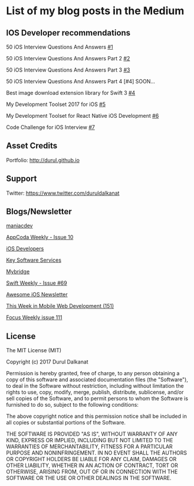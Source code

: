 # List of my blog posts in the Medium

## IOS Developer recommendations

50 iOS Interview Questions And Answers [#1](https://medium.com/ios-os-x-development/ios-interview-questions-13840247a57a#.fk998vdc2)

50 iOS Interview Questions And Answers Part 2 [#2](https://medium.com/@duruldalkanat/50-ios-interview-questions-and-answers-part-2-45f952230b9f#.68uenedy3)

50 iOS Interview Questions And Answers Part 3 [#3](https://medium.com/@duruldalkanat/50-ios-interview-questions-and-answers-part-3-3fad146b6c3d#.2gtjkclb4)

50 iOS Interview Questions And Answers Part 4 [#4] SOON...

Best image download extension library for Swift 3 [#4](https://medium.com/ios-os-x-development/best-image-download-extension-library-for-swift-3-cf64ec1f84a0#.5nm2frvfb)

My Development Toolset 2017 for iOS [#5](https://medium.com/@duruldalkanat/my-development-toolset-2017-for-ios-7c0758e3e5ce#.lspa7gi1q)

My Development Toolset for React Native iOS Development [#6](https://medium.com/@duruldalkanat/my-development-toolset-for-react-native-ios-development-de1bd1b07216#.ohd2brda4)

Code Challenge for iOS Interview [#7](https://medium.com/@duruldalkanat/code-challenge-for-ios-interview-817c139891e4)


## Asset Credits
Portfolio: http://durul.github.io


## Support
Twitter: https://www.twitter.com/duruldalkanat


## Blogs/Newsletter

[maniacdev](https://maniacdev.com/2017/03/150-ios-developer-interview-questions-answered)

[AppCoda Weekly - Issue 10](http://digest.appcoda.com/issues/appcoda-weekly-issue-10-48743)

[iOS Developers](https://www.facebook.com/apple.ios.developers/posts/1485002054852054)

[Key Software Services](https://www.facebook.com/KEYSS.IN/photos/pb.105810888587.-2207520000.1496252898./10155392436308588)

[Mybridge](https://medium.mybridge.co/swift-top-10-articles-for-the-past-month-v-may-2017-e7160a55127e)

[Swift Weekly - Issue #69](http://digest.swiftweekly.com/issues/swift-weekly-issue-69-49991)

[Awesome iOS Newsletter](https://ios.libhunt.com/newsletter/37)

[This Week in Mobile Web Development (151)](https://www.inboxdb.com/this-week-in-mobile-web-development-151-49054/)

[Focus Weekly issue 111](https://indieiosfocus.curated.co/issues/111#start)


## License

The MIT License (MIT)

Copyright (c) 2017 Durul Dalkanat

Permission is hereby granted, free of charge, to any person obtaining a copy of this software and associated documentation files (the "Software"), to deal in the Software without restriction, including without limitation the rights to use, copy, modify, merge, publish, distribute, sublicense, and/or sell copies of the Software, and to permit persons to whom the Software is furnished to do so, subject to the following conditions:

The above copyright notice and this permission notice shall be included in all copies or substantial portions of the Software.

THE SOFTWARE IS PROVIDED "AS IS", WITHOUT WARRANTY OF ANY KIND, EXPRESS OR IMPLIED, INCLUDING BUT NOT LIMITED TO THE WARRANTIES OF MERCHANTABILITY, FITNESS FOR A PARTICULAR PURPOSE AND NONINFRINGEMENT. IN NO EVENT SHALL THE AUTHORS OR COPYRIGHT HOLDERS BE LIABLE FOR ANY CLAIM, DAMAGES OR OTHER LIABILITY, WHETHER IN AN ACTION OF CONTRACT, TORT OR OTHERWISE, ARISING FROM, OUT OF OR IN CONNECTION WITH THE SOFTWARE OR THE USE OR OTHER DEALINGS IN THE SOFTWARE.
